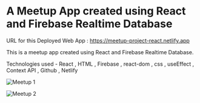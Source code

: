# A Meetup App created using React and Firebase Realtime Database  

URL for this Deployed Web App : https://meetup-project-react.netlify.app  

This is a meetup app created using React and Firebase Realtime Database.  

Technologies used - React , HTML , Firebase , react-dom , css , useEffect , Context API , Github , Netlify  

![Meetup 1](https://user-images.githubusercontent.com/100791045/210075502-db3653f7-c219-442f-998b-7fdc0f24371c.PNG)

![Meetup 2](https://user-images.githubusercontent.com/100791045/210075499-bfc5069b-324f-4da4-9cb9-2947ea15fce3.PNG)
